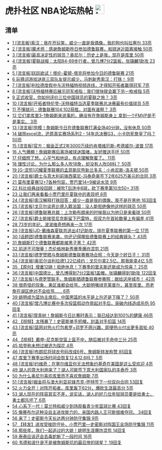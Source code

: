 # 虎扑社区 NBA论坛热帖 <img src="https://file.ipadown.com/tophub/assets/images/media/bbs.hupu.com.png_50x50.png" width="30" alt="Logo"></img>

## 清单

* [1 [流言板]索汉：我在开玩笑，威少一直是我偶像，我的狗也叫拉塞尔 33亮](https://bbs.hupu.com/54784326.html)
* [2 [流言板]魔术师：感谢詹姆斯昨日参加德鲁联赛，和球迷近距离接触 50亮](https://bbs.hupu.com/54784485.html)
* [3 [流言板]最具决定性的球员？奥尼尔：历史上是我，现在是库里 50亮](https://bbs.hupu.com/54781763.html)
* [4 [流言板]夏联战报：太阳84-69步行者，曾凡博7分2篮板，张镇麟1助攻 23亮](https://bbs.hupu.com/54784599.html)
* [5 [流言板]跃跃欲试！塔伦-霍顿-塔克将参加今日的德鲁联赛 21亮](https://bbs.hupu.com/54784431.html)
* [6 玩猜词游戏谜底三双队友提示威少，马刺新秀索汉：打铁！ 9亮](https://bbs.hupu.com/54784028.html)
* [7 [流言板]利拉德度假中与沃特福特视频连线，才得知开拓者赢得冠军 7亮](https://bbs.hupu.com/54784398.html)
* [8 [流言板]沃特福特赛后展示冠军戒指：我们很快就会赢下另一枚戒指 5亮](https://bbs.hupu.com/54784530.html)
* [9 正式收官，你如何评价三位中国球员的夏联之旅？ 3亮](https://bbs.hupu.com/54784759.html)
* [10 [流言板]开拓者特伦登-沃特福特当选夏季联赛总决赛最有价值球员 5亮](https://bbs.hupu.com/54784097.html)
* [11 不懂就问：德鲁联赛104:102获胜，对面有谁啊？ 3亮](https://bbs.hupu.com/54784481.html)
* [12 它们拿库里3-1詹姆斯来说事的，确没有在詹姆斯身上 拿到一个FMVP是不是事实。 3亮](https://bbs.hupu.com/54784313.html)
* [13 [流言板]劳模！詹姆斯今日在德鲁联赛打满全场40分钟，没有休息 50亮](https://bbs.hupu.com/54777158.html)
* [14 破除excel流，还原真实赛场系列2 - 14年总决赛G3，小卡防死詹皇了吗？ 50亮](https://bbs.hupu.com/54779463.html)
* [15 [流言板]官方：掘金正式2年3000万续约肯塔维厄斯-考德威尔-波普 17亮](https://bbs.hupu.com/54783723.html)
* [16 人气爆棚！詹姆斯赛后离场被球迷围堵，友好赠送手环 50亮](https://bbs.hupu.com/54779006.html)
* [17 仔细想了想，心平气和地说，有点理解詹蜜了。 11亮](https://bbs.hupu.com/54783895.html)
* [18 理性讨论，为什么那么多人吹18詹，却没有人吹08科？ 50亮](https://bbs.hupu.com/54781261.html)
* [19 [G-混剪]闪耀夏季联赛的孟菲斯灰熊新兰多夫：小肯尼斯-洛夫顿 50亮](https://bbs.hupu.com/54776627.html)
* [20 [流言板]爵士与意大利前锋西蒙尼-冯泰奇奥签下2年625万美元的合同 3亮](https://bbs.hupu.com/54784036.html)
* [21 莫布里夏赛12+7各种包容，贾巴里14+9被说水货 9亮](https://bbs.hupu.com/54780391.html)
* [22 科比经典战役回顾：被吹T后连中8球，砍下赛季第10次50+ 31亮](https://bbs.hupu.com/54779126.html)
* [23 让我们再来看看小贾巴里在夏联中的表现吧 8亮](https://bbs.hupu.com/54780502.html)
* [24 [流言板]索汉解释打铁回答：威少一直是我的偶像，我不是在黑他 163回复](https://bbs.hupu.com/54784116.html)
* [25 [流言板]戈贝尔谈恩比德入籍法国：没人能拒绝像他这样的球员 50亮](https://bbs.hupu.com/54777202.html)
* [26 [流言板]德鲁联赛总裁：上次勒布朗来的时候我以为他只是来看球 50亮](https://bbs.hupu.com/54776145.html)
* [27 [流言板]爵士能接受尼克斯留下巴雷特，但双方在首轮数量上有偏差 41亮](https://bbs.hupu.com/54777146.html)
* [28 73岁的年纪，波波维奇想再来一次 17亮](https://bbs.hupu.com/54777423.html)
* [29 [流言板]JD-戴维森夏联共送出41记助攻，排在夏季联赛的第一位 17亮](https://bbs.hupu.com/54780366.html)
* [30 [话题团]德鲁联赛来袭，你还记得哪些德鲁联赛上的经典镜头？ 43亮](https://bbs.hupu.com/54778436.html)
* [31 詹姆斯打个德鲁联赛都能被黑子黑？ 42亮](https://bbs.hupu.com/54779532.html)
* [32 前途不可限量！杰伦格林新秀赛季爆炸混剪 21亮](https://bbs.hupu.com/54762106.html)
* [33 [流言板]德罗赞晒与詹姆斯德鲁联赛赛场合照：今天是个好日子！ 31亮](https://bbs.hupu.com/54776698.html)
* [34 [流言板]奥尼尔谈利拉德1.22亿续约：戈贝尔拿2.5亿，那我能拿4亿 5亮](https://bbs.hupu.com/54776924.html)
* [35 【原创】增重12磅！拒绝休息！下赛季的里夫斯还能成为惊喜？ 25亮](https://bbs.hupu.com/54776023.html)
* [36 [流言板]中国德比，曾凡博得到7分2篮板1盖帽，张镇麟得到1助攻 122回复](https://bbs.hupu.com/54784609.html)
* [37 [流言板]与德罗赞联手，詹姆斯晒德鲁联赛参赛照：献给这座城市！ 42亮](https://bbs.hupu.com/54775533.html)
* [38 很奇怪的现象，勇区谁都会给骂，大聪明嘴绿克莱普尔，甚至库里。而老詹在湖区绝对不会给骂…… 6亮](https://bbs.hupu.com/54782865.html)
* [39 姚明成为篮协主席后，中国男篮的水平是上升还是下降了？ 50亮](https://bbs.hupu.com/54775583.html)
* [40 [流言板]曾凡博比赛中多次投篮假动作晃起对手后，突破内线造成杀伤 95回复](https://bbs.hupu.com/54784641.html)
* [41 [流言板]常青树！詹姆斯今日比赛时表示：我已经达到100%的健康 46亮](https://bbs.hupu.com/54775817.html)
* [42 【视频】太残暴了！史密斯单手抓帽，封盖对手扣篮 14亮](https://bbs.hupu.com/54773504.html)
* [43 [流言板]篮网对热火打包希罗+邓罗不感兴趣，即便热火付出更多首轮 40亮](https://bbs.hupu.com/54777052.html)
* [44 【视频】戴申-尼克斯空篮上篮不中，随后被对手命中三分 25亮](https://bbs.hupu.com/54773067.html)
* [45 哈登称未想过被选为探花 4亮](https://bbs.hupu.com/54782655.html)
* [46 [流言板]布朗尼将球衣号码改成6号，詹姆斯转发称赞 85回复](https://bbs.hupu.com/54784723.html)
* [47 库里下赛季出场时间会恢复12.6.12.6吗？ 5亮](https://bbs.hupu.com/54782438.html)
* [48 [流言板]约维奇：在塞尔维亚你无法想象约基奇在美国是这么受欢迎 4亮](https://bbs.hupu.com/54780766.html)
* [49 湖人的意大利炮来了？湖人可能签下意大利国家队的丰泰乔 3亮](https://bbs.hupu.com/54782206.html)
* [50 为什么奥尼尔喜欢库里而不喜欢詹姆斯 7亮](https://bbs.hupu.com/54781890.html)
* [51 [流言板]掘金将与澳大利亚前锋杰克-怀特签下一份双向合同 53回复](https://bbs.hupu.com/54784463.html)
* [52 火力全开！对阵开拓者，库里轰下62分，爆砍生涯最高分 5亮](https://bbs.hupu.com/54779259.html)
* [53 湖人现在的阵容其实不差，说实话，湖人的好几位年轻球员要是给勇士，勇士都乐坏了 6亮](https://bbs.hupu.com/54782023.html)
* [54 心系下一代！莫兰特和威少到场观看青少年篮球比赛 43回复](https://bbs.hupu.com/54784746.html)
* [55 像赛布尔这种没自主进攻能力的，来国内路人王可能很难夺冠。 34回复](https://bbs.hupu.com/54784528.html)
* [56 来了！史密斯今天长达两分钟防守集锦 9亮](https://bbs.hupu.com/54774683.html)
* [57 【转发】进攻受挫防守补，小贾巴里—史密斯对阵国王全场防守集锦 11亮](https://bbs.hupu.com/54774535.html)
* [58 那些年，我们一起追过的大姚！姚明生涯爆炸混剪 14回复](https://bbs.hupu.com/54784310.html)
* [59 泰泰应该还会去毒蛇断了一段时间 16亮](https://bbs.hupu.com/54773173.html)
* [60 韦德和波什是不是被詹姆斯坑的最后惨的球星？ 19回复](https://bbs.hupu.com/54784743.html)
